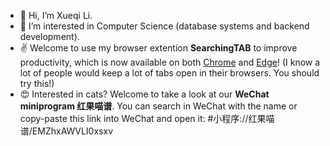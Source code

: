 - 👋 Hi, I’m Xueqi Li.
- 👀 I’m interested in Computer Science (database systems and backend development).<!-- - 😊 Welcome to visit [my website](https://xueqili02.github.io).-->
- ✌ Welcome to use my browser extention **SearchingTAB** to improve productivity, which is now available on both [Chrome](https://chromewebstore.google.com/detail/searchingtab/oagmokicamldkfkolbpdmbkckefanakd) and [Edge](https://microsoftedge.microsoft.com/addons/detail/searchingtab/hhfjkhkaehbignlgnngiigjdjejagono)! (I know a lot of people would keep a lot of tabs open in their browsers. You should try this!)
- 😍 Interested in cats? Welcome to take a look at our **WeChat miniprogram 红果喵谱**. You can search in WeChat with the name or copy-paste this link into WeChat and open it: #小程序://红果喵谱/EMZhxAWVLI0xsxv
<!---
- 💻 Dev skills:
  - Programming Languages: ![](https://img.shields.io/badge/-Java-333333?style=flat&logo=java) ![](https://img.shields.io/badge/-C%2B%2B-333333?style=flat&logo=c%2B%2B) ![](https://img.shields.io/badge/-C-333333?style=flat&logo=c) ![](https://img.shields.io/badge/-Python-333333?style=flat&logo=python)  ![](https://img.shields.io/badge/-SQL-333333?style=flat&logo=SQL) ![](https://img.shields.io/badge/-JavaScript-333333?style=flat&logo=javascript)
  - Softwares & Tools: ![](https://img.shields.io/badge/-Elasticsearch-333333?style=flat&logo=elasticsearch) ![](https://img.shields.io/badge/-Git-333333?style=flat&logo=git) ![](https://img.shields.io/badge/-Kafka-333333?style=flat&logo=kafka)  ![](https://img.shields.io/badge/-Postman-333333?style=flat&logo=postman) ![](https://img.shields.io/badge/-Docker-333333?style=flat&logo=docker) ![](https://img.shields.io/badge/-LaTeX-333333?style=flat&logo=latex) ![](https://img.shields.io/badge/-Kibana-333333?style=flat&logo=kibana)
  - Frameworks: ![](https://img.shields.io/badge/-PyTorch-333333?style=flat&logo=pytorch) ![](https://img.shields.io/badge/-Spring%20Boot-333333?style=flat&logo=springboot) ![](https://img.shields.io/badge/-Django-333333?style=flat&logo=django) ![](https://img.shields.io/badge/-MyBatis-333333?style=flat&logo=mybatis) ![](https://img.shields.io/badge/-XXLJOB-333333?style=flat&logo=XXL%2DJOB)
  - Databases: ![](https://img.shields.io/badge/-MySQL-333333?style=flat&logo=mysql) ![](https://img.shields.io/badge/-Redis-333333?style=flat&logo=redis)
--->
<!-- [![我的 GitHub 数据](https://github-readme-stats.vercel.app/api?username=xueqili02&count_private=true&theme=algolia&show_icons=true)]() -->

<!---
xueqili02/xueqili02 is a ✨ special ✨ repository because its `README.md` (this file) appears on your GitHub profile.
You can click the Preview link to take a look at your changes.
--->

